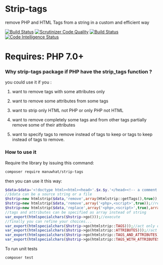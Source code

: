 Strip-tags
==========

remove PHP and HTML Tags from a string in a custom and efficient  way

[![Build Status](https://travis-ci.org/manuwhat/strip-tags.svg?branch=master)](https://travis-ci.org/manuwhat/strip-tags)
[![Scrutinizer Code Quality](https://scrutinizer-ci.com/g/manuwhat/strip-tags/badges/quality-score.png?b=master)](https://scrutinizer-ci.com/g/manuwhat/strip-tags/?branch=master)
[![Build Status](https://scrutinizer-ci.com/g/manuwhat/strip-tags/badges/build.png?b=master)](https://scrutinizer-ci.com/g/manuwhat/strip-tags/build-status/master)
[![Code Intelligence Status](https://scrutinizer-ci.com/g/manuwhat/strip-tags/badges/code-intelligence.svg?b=master)](https://scrutinizer-ci.com/code-intelligence)


**Requires**: PHP 7.0+
=======



### Why strip-tags package if PHP have the strip_tags function ?
you could use it if you :

1. want to remove tags with some attributes only

2. want to remove some attributes from some tags

3. want to strip only HTML not PHP or only PHP not HTML

4. want to remove completely some tags and  from other tags  partially remove some of
their attributes

5. want to specify tags to remove instead of tags to keep or tags to keep instead of tags to remove.

### How to use it

Require the library by issuing this command:

```bash
composer require manuwhat/strip-tags
```

then you can use it this way:



```php
$data=$data='<!doctype html><html><head>'.$x.$y.'</head><!-- a comment --> <body><?php echo here <br>; ?> <h2 onmousedown="alert(\'keke\');">u</h2><p></p><h2>a</h2></body></html>';
//$data can be a source string or a file
$hstrip=new htmlstrip($data,'remove',array(Htmlstrip::getTags(),true));//strip every thing PHP and HTML TAGS
$hstrip=new htmlstrip($data,'remove',array('<php>,<script>',true));//remove PHP and sript tags
$hstrip=new htmlstrip($data,'replace',array('<php>,<script>',true),array('onemouseover','true'));//remove PHP and sript tags and onemouseover attributes
//tags and attributes can be specified as array instead of string
var_export(htmlspecialchars($hstrip->go()));//execute
//finally you can refine your choices...
var_export(htmlspecialchars($hstrip->go(htmlstrip::TAGS)));//act only on tags
var_export(htmlspecialchars($hstrip->go(htmlstrip::ATTRIBUTES)));//act only on attributes
var_export(htmlspecialchars($hstrip->go(htmlstrip::TAGS_AND_ATTRIBUTES)));//act on tags and  attributes this is the default behavior
var_export(htmlspecialchars($hstrip->go(htmlstrip::TAGS_WITH_ATTRIBUTES)));//act on tags with some attributes 

```

To run unit tests
```bash
composer test
```
